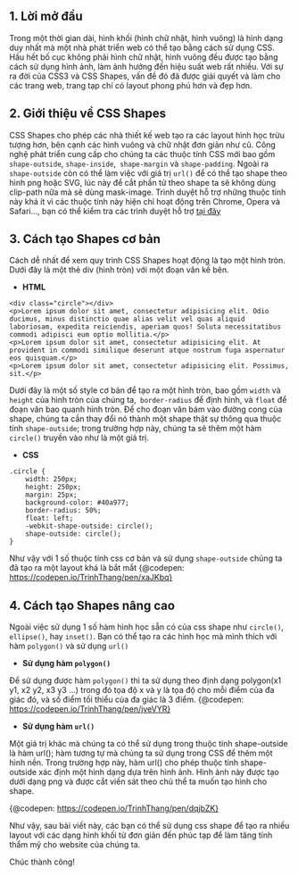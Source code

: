 ## 1. Lời mở đầu
Trong một thời gian dài, hình khối (hình chữ nhật, hình vuông) là hình dạng duy nhất mà một nhà phát triển web có thể tạo bằng cách sử dụng CSS. Hầu hết bố cục không phải hình chữ nhật, hình vuông đều được tạo bằng cách sử dụng hình ảnh, làm ảnh hưởng đến hiệu suất web rất nhiều. Với sự ra đời của CSS3 và CSS Shapes, vấn đề đó đã được giải quyết và làm cho các trang web, trang tạp chí có layout phong phú hơn và đẹp hơn.
## 2. Giới thiệu về CSS Shapes
CSS Shapes cho phép các nhà thiết kế web tạo ra các layout hình học trừu tượng hơn, bên cạnh các hình vuông và chữ nhật đơn giản như cũ. Công nghệ phát triển cung cấp cho chúng ta các thuộc tính CSS mới bao gồm `shape-outside`, `shape-inside`,` shape-margin` và `shape-padding`. Ngoài ra `shape-outside` còn có thể làm việc với giá trị `url()` để có thể tạo shape theo hình png hoặc SVG, lúc này để cắt phần tử theo shape ta sẽ không dùng clip-path nữa mà sẽ dùng mask-image. Trình duyệt hỗ trợ những thuộc tính này khá ít vì các thuộc tính này hiện chỉ hoạt động trên Chrome, Opera và Safari..., bạn có thể kiểm tra các trình duyệt hỗ trợ [tại đây](https://caniuse.com/#search=shape-outside)
## 3. Cách tạo Shapes cơ bản
Cách dễ nhất để xem quy trình CSS Shapes hoạt động là tạo một hình tròn. Dưới đây là một thẻ div (hình tròn) với một đoạn văn kế bên.
* **HTML**
```
<div class="circle"></div>
<p>Lorem ipsum dolor sit amet, consectetur adipisicing elit. Odio ducimus, minus distinctio quae alias velit vel quas aliquid laboriosam, expedita reiciendis, aperiam quos! Soluta necessitatibus commodi adipisci eum optio mollitia.</p>
<p>Lorem ipsum dolor sit amet, consectetur adipisicing elit. At provident in commodi similique deserunt atque nostrum fuga aspernatur eos quisquam.</p>
<p>Lorem ipsum dolor sit amet, consectetur adipisicing elit. Possimus, sit.</p>
```
Dưới đây là một số style cơ bản để tạo ra một hình tròn, bao gồm `width` và `height` của hình tròn của chúng ta,` border-radius` để định hình, và `float` để đoạn văn bao quanh hình tròn. Để cho đoạn văn bám vào đường cong của shape, chúng ta cần thay đổi nó thành một shape thật sự thông qua thuộc tính `shape-outside`; trong trường hợp này, chúng ta sẽ thêm một hàm `circle()` truyền vào như là một giá trị.
* **CSS**
```
.circle {
    width: 250px;
    height: 250px;
    margin: 25px;
    background-color: #40a977;
    border-radius: 50%;
    float: left;
    -webkit-shape-outside: circle();
    shape-outside: circle();
}
```
Như vậy với 1 số thuộc tính css cơ bản và sử dụng `shape-outside` chúng ta đã tạo ra một layout khá là bắt mắt
{@codepen: https://codepen.io/TrinhThang/pen/xaJKbq}
## 4. Cách tạo Shapes nâng cao
Ngoài việc sử dụng 1 số hàm hình học sẵn có của css shape như `circle()`, `ellipse()`, hay `inset()`. Bạn có thể tạo ra các hình học mà mình thích với hàm `polygon()` và sử dụng `url()`
* **Sử dụng hàm `polygon()`**

Để sử dụng được hàm `polygon()` thì ta sử dụng theo định dạng polygon(x1 y1, x2 y2, x3 y3 ...) trong đó tọa độ x và y là tọa độ cho mỗi điểm của đa giác đó, và số điểm tối thiểu của đa giác là 3 điểm.
{@codepen: https://codepen.io/TrinhThang/pen/jveVYR}

* **Sử dụng hàm `url()`**

Một giá trị khác mà chúng ta có thể sử dụng trong thuộc tính shape-outside là hàm url(); hàm tương tự mà chúng ta sử dụng trong CSS để thêm một hình nền. Trong trường hợp này, hàm url() cho phép thuộc tính shape-outside xác định một hình dạng dựa trên hình ảnh. Hình ảnh này được tạo dưới dạng png và được cắt viền sát theo chủ thể ta muốn tạo hình cho shape.

{@codepen: https://codepen.io/TrinhThang/pen/dqjbZK}

Như vậy, sau bài viết này, các bạn có thể sử dụng css shape để tạo ra nhiều layout với các dạng hình khối từ đơn giản đến phúc tạp để làm tăng tính thẩm mỹ cho website của chúng ta.

Chúc thành công!